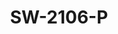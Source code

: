 ---
title: "SW-2106-P "
description: "6-Port PoE Switch"
image: "/images/switch/switch (2).png"
images:
  - url: "/images/switch/switch (2).png"
    caption: "Front view"
features:
  - Multiple working modes to address your business needs:- Default(Normal mode), EXTEND(Surveillance mode)
  - Support port traffic control
  - Support for secure mode, all downlink ports can communicate only with uplink ports
  - Up to 250m transmission distance on surveillance mode
  - Support buffer optimization
  - All metal housing, safe and reliable
  - Mean Time Between Failure (MTBF):- >50000 hours
specifications: 
  Ports: 6×100Mbps network ports (RJ45), including 4 PoE ports
  Standards: IEEE802.3, IEEE802.3u, IEEE802.3az, IEEE802.3x, IEEE802.3af, IEEE802.3at
  Switching capacity: 1.2Gbps
  Forwarding performance: 0.90Mpps
  Packet Buffer: 768Kbit
  MAC: 2K
  Dimensions: 160mm x 93mm x 32mm (6.3"×3.7"×1.3")
  Weight: <0.6kg
  Power supply: AC:- 100-240V, 50/60Hz
  PoE: 802.3at/af
  Max. PoE Power: Max capacity:- 65W; Max capacity for single port:- 30W
  Cooling Fans: "0"
  Operating temperature: 0°C-40°C (32°F-104°F)
  Operating humidity: 10%～90% (noncondensing)
  Storage humidity: 5%～90% (noncondensing)
  Steady on: AC input is normal
  Off: No PoE power supply
  Steady: Linked at 10/100Mbps
  Flashing: Transmitting data
  Default (Normal mode): All ports can communicate with each other.
  EXTEND (Surveillance mode): Transmission distance up to 250 meters.
---
